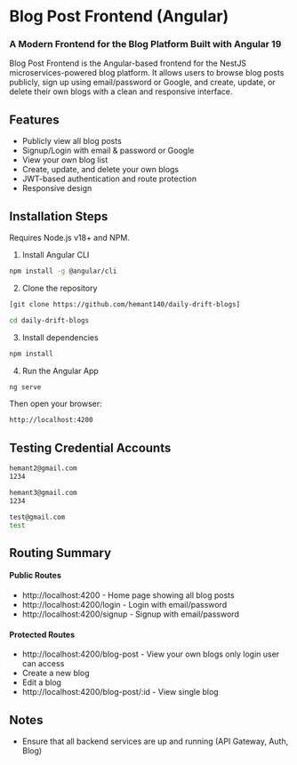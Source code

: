 # Blog Post Frontend (Angular)
### A Modern Frontend for the Blog Platform Built with Angular 19
Blog Post Frontend is the Angular-based frontend for the NestJS microservices-powered blog platform. It allows users to browse blog posts publicly, sign up using email/password or Google, and create, update, or delete their own blogs with a clean and responsive interface.

## Features
- Publicly view all blog posts
- Signup/Login with email & password or Google
- View your own blog list
- Create, update, and delete your own blogs
- JWT-based authentication and route protection
- Responsive design

## Installation Steps
Requires Node.js v18+ and NPM.

1. Install Angular CLI
```bash
npm install -g @angular/cli
```
2. Clone the repository
```bash
[git clone https://github.com/hemant140/daily-drift-blogs]
```
```bash
cd daily-drift-blogs
```
3. Install dependencies
```bash
npm install
```
4. Run the Angular App
```bash
ng serve
```
Then open your browser:

```bash
http://localhost:4200
```

## Testing Credential Accounts

```bash
hemant2@gmail.com
1234

hemant3@gmail.com
1234

test@gmail.com
test
```

## Routing Summary
#### Public Routes
- http://localhost:4200 - Home page showing all blog posts
- http://localhost:4200/login - Login with email/password
- http://localhost:4200/signup - Signup with email/password

#### Protected Routes
- http://localhost:4200/blog-post - View your own blogs only login user can access 
- Create a new blog
- Edit a blog
- http://localhost:4200/blog-post/:id - View single blog

## Notes
- Ensure that all backend services are up and running (API Gateway, Auth, Blog)

